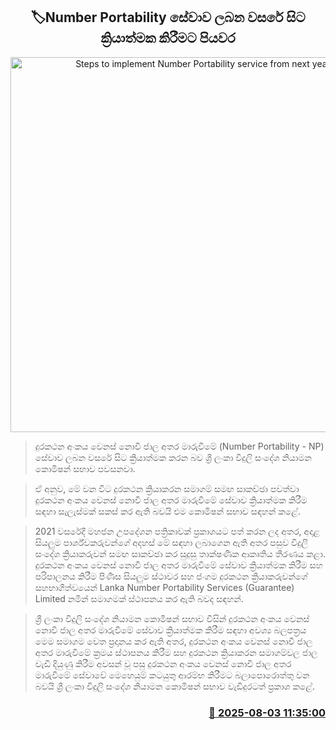 <p align='center'><b><h2 align='center' title='Steps to implement Number Portability service from next year'>🏷Number Portability සේවාව ලබන වසරේ සිට ක්‍රියාත්මක කිරීමට පියවර </h2></b></p>
<p align='center'><img src='https://helakuru.sgp1.cdn.digitaloceanspaces.com/esana/images/lib/mobile-phone-gg.jpg' width='600' alt='Steps to implement Number Portability service from next year'></p>

> දුරකථන අංකය වෙනස් නොවී ජාල අතර මාරුවීමේ (Number Portability - NP) සේවාව ලබන වසරේ සිට ක්‍රියාත්මක කරන බව ශ්‍රී ලංකා විදුලි සංදේශ නියාමන කොමිෂන් සභාව පවසනවා.

> ඒ අනුව, මේ වන විට දුරකථන ක්‍රියාකරන සමාගම් සමඟ සාකච්ඡා පවත්වා දුරකථන අංකය වෙනස් නොවී ජාල අතර මාරුවීමේ සේවාව ක්‍රියාත්මක කිරීම සඳහා සැලැස්මක් සකස් කර ඇති බවයි එම කොමිෂන් සභාව සඳහන් කළේ.

> 2021 වසරේදී මහජන උපදේශන පත්‍රිකාවක් ප්‍රකාශයට පත් කරන ලද අතර, අදාළ සියලුම පාර්ශ්වකරුවන්ගේ අදහස් මේ සඳහා ලබාගෙන ඇති අතර පසුව විදුලි සංදේශ ක්‍රියාකරුවන් සමඟ සාකච්ඡා කර සුදුසු තාක්ෂණික ආකෘතිය තීරණය කළා. දුරකථන අංකය වෙනස් නොවී ජාල අතර මාරුවීමේ සේවාව ක්‍රියාත්මක කිරීම සහ පරිපාලනය කිරීම පිණිස සියලුම ස්ථාවර සහ ජංගම දුරකථන ක්‍රියාකරුවන්ගේ සහභාගීත්වයෙන් Lanka Number Portability Services (Guarantee) Limited නමින් සමාගමක් ස්ථාපනය කර ඇති බවද සඳහන්.

> ශ්‍රී ලංකා විදුලි සංදේශ නියාමන කොමිෂන් සභාව විසින් දුරකථන අංකය වෙනස් නොවී ජාල අතර මාරුවීමේ සේවාව ක්‍රියාත්මක කිරීම සඳහා අවශ්‍ය බලපත්‍රය මෙම සමාගම වෙත ප්‍රදානය කර ඇති අතර, දුරකථන අංකය වෙනස් නොවී ජාල අතර මාරුවීමේ ක්‍රමය ස්ථාපනය කිරීම සහ දුරකථන ක්‍රියාකරන සමාගම්වල ජාල වැඩි දියුණු කිරීම අවසන් වූ පසු දුරකථන අංකය වෙනස් නොවී ජාල අතර මාරුවීමේ සේවාවේ මෙහෙයුම් කටයුතු ආරම්භ කිරීමට බලාපොරොත්තු වන බවයි ශ්‍රී ලංකා විදුලි සංදේශ නියාමන කොමිෂන් සභාව වැඩිදුරටත් ප්‍රකාශ කළේ.



<h3 align='right'><a href='https://www.helakuru.lk/esana/p/112390/'>📅 2025-08-03 11:35:00</a></h3>
